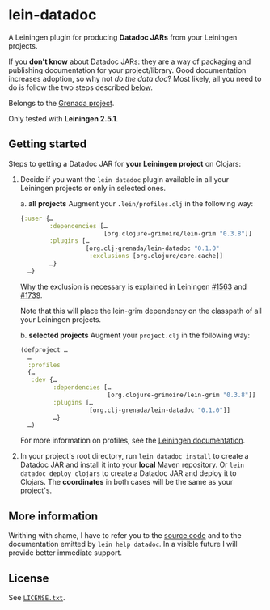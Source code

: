 # lein-datadoc

A Leiningen plugin for producing **Datadoc JARs** from your Leiningen projects.

If you **don't know** about Datadoc JARs: they are a way of packaging and
publishing documentation for your project/library. Good documentation increases
adoption, so why not *do the data doc*? Most likely, all you need to do is
follow the two steps described [below](#getting-started).

Belongs to the [Grenada project](https://github.com/clj-grenada/grenada-spec).

Only tested with **Leiningen 2.5.1**.

## Getting started

Steps to getting a Datadoc JAR for **your Leiningen project** on Clojars:

  1. Decide if you want the `lein datadoc` plugin available in all your
     Leiningen projects or only in selected ones.

     a. **all projects** Augment your `.lein/profiles.clj` in the following way:
     ```clojure
     {:user {…
             :dependencies […
                            [org.clojure-grimoire/lein-grim "0.3.8"]]
             :plugins […
                       [org.clj-grenada/lein-datadoc "0.1.0"
                        :exclusions [org.clojure/core.cache]]
             …}
       …}

     ```

     Why the exclusion is necessary is explained in Leiningen
     [#1563](https://github.com/technomancy/leiningen/issues/1563) and
     [#1739](https://github.com/technomancy/leiningen/issues/1739).

     Note that this will place the lein-grim dependency on the classpath of all
     your Leiningen projects.

     b. **selected projects** Augment your `project.clj` in the following way:
     ```clojure
     (defproject …
       …
       :profiles
       {…
        :dev {…
              :dependencies […
                             [org.clojure-grimoire/lein-grim "0.3.8"]]
              :plugins […
                        [org.clj-grenada/lein-datadoc "0.1.0"]]
              …}
       …)
     ```

     For more information on profiles, see the [Leiningen
     documentation](https://github.com/technomancy/leiningen/blob/master/doc/PROFILES.md#default-profiles).

  3. In your project's root directory, run `lein datadoc install` to create a
     Datadoc JAR and install it into your **local** Maven repository. Or `lein
     datadoc deploy clojars` to create a Datadoc JAR and deploy it to Clojars.
     The **coordinates** in both cases will be the same as your project's.


## More information

Writhing with shame, I have to refer you to the [source
code](src/leiningen/datadoc.clj) and to the documentation emitted by `lein help
datadoc`. In a visible future I will provide better immediate support.

## License

See [`LICENSE.txt`](LICENSE.txt).
